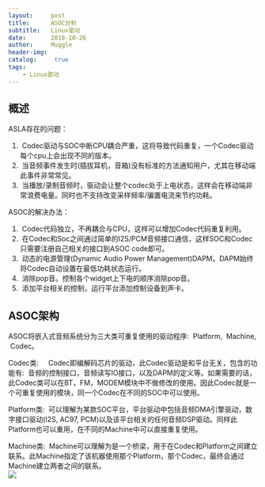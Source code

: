 ```yaml
---
layout:     post
title:      ASOC分析
subtitle:   Linux驱动
date:       2018-10-26
author:     Muggle
header-img:
catalog: 	 true
tags:
    - Linux驱动
---
```


## 概述 ##
ASLA存在的问题： <br>
1.  Codec驱动与SOC中断CPU耦合严重，这将导致代码重复，一个Codec驱动每个cpu上会出现不同的版本。<br>
2.  当音频事件发生时(插拔耳机，音箱)没有标准的方法通知用户，尤其在移动端此事件非常常见。<br>
3.  当播放/录制音频时，驱动会让整个codec处于上电状态，这样会在移动端非常浪费电量。同时也不支持改变采样频率/骗置电流来节约功耗。<br>

ASOC的解决办法：<br>

1.  Codec代码独立，不再耦合与CPU，这样可以增加Codec代码重复利用。<br>
2.  在Codec和Soc之间通过简单的I2S/PCM音频接口通信，这样SOC和Codec只需要注册自己相关的接口到ASOC code即可。<br>
3.  动态的电源管理(Dynamic Audio Power Management)DAPM。DAPM始终将Codec自动设置在最低功耗状态运行。<br>
4.  消除pop音。控制各个widget上下电的顺序消除pop音。<br>
5.  添加平台相关的控制，运行平台添加控制设备到声卡。<br>

## ASOC架构 ##
ASOC将嵌入式音频系统分为三大类可重复使用的驱动程序:  Platform,  Machine,  Codec。<br>

Codec类:     Codec即编解码芯片的驱动，此Codec驱动是和平台无关，包含的功能有:  音频的控制接口，音频读写IO接口，以及DAPM的定义等。如果需要的话，此Codec类可以在BT，FM，MODEM模块中不做修改的使用。因此Codec就是一个可重复使用的模块，同一个Codec在不同的SOC中可以使用。<br>

Platform类:  可以理解为某款SOC平台，平台驱动中包括音频DMA引擎驱动，数字接口驱动(I2S, AC97, PCM)以及该平台相关的任何音频DSP驱动。同样此Platform也可以重用，在不同的Machine中可以直接重复使用。<br>

Machine类:  Machine可以理解为是一个桥梁，用于在Codec和Platform之间建立联系。此Machine指定了该机器使用那个Platform，那个Codec，最终会通过Machine建立两者之间的联系。<br>
![](https://i.imgur.com/aCTCewV.jpg)
